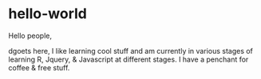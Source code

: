 hello-world
===========

Hello people,

dgoets here, I like learning cool stuff and am currently in various stages of learning R, Jquery, & Javascript at different stages. I have a penchant for coffee & free stuff.
